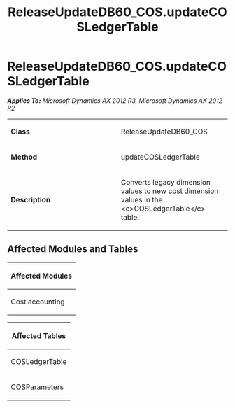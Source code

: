 ﻿---
title: ReleaseUpdateDB60_COS.updateCOSLedgerTable
TOCTitle: ReleaseUpdateDB60_COS.updateCOSLedgerTable
ms:assetid: 778c90cd-6fb4-1b17-87fc-03a36fde8ad1
ms:mtpsurl: https://msdn.microsoft.com/en-us/library/JJ719354(v=AX.60)
ms:contentKeyID: 49709145
ms.date: 05/18/2015
mtps_version: v=AX.60
---

# ReleaseUpdateDB60\_COS.updateCOSLedgerTable 


_**Applies To:** Microsoft Dynamics AX 2012 R3, Microsoft Dynamics AX 2012 R2_

<table>
<colgroup>
<col style="width: 50%" />
<col style="width: 50%" />
</colgroup>
<tbody>
<tr class="odd">
<td><p><strong>Class</strong></p></td>
<td><p>ReleaseUpdateDB60_COS</p></td>
</tr>
<tr class="even">
<td><p><strong>Method</strong></p></td>
<td><p>updateCOSLedgerTable</p></td>
</tr>
<tr class="odd">
<td><p><strong>Description</strong></p></td>
<td><p>Converts legacy dimension values to new cost dimension values in the &lt;c&gt;COSLedgerTable&lt;/c&gt; table.</p></td>
</tr>
</tbody>
</table>


## Affected Modules and Tables

<table>
<colgroup>
<col style="width: 100%" />
</colgroup>
<thead>
<tr class="header">
<th><p>Affected Modules</p></th>
</tr>
</thead>
<tbody>
<tr class="odd">
<td><p>Cost accounting</p></td>
</tr>
</tbody>
</table>


<table>
<colgroup>
<col style="width: 100%" />
</colgroup>
<thead>
<tr class="header">
<th><p>Affected Tables</p></th>
</tr>
</thead>
<tbody>
<tr class="odd">
<td><p>COSLedgerTable</p></td>
</tr>
<tr class="even">
<td><p>COSParameters</p></td>
</tr>
</tbody>
</table>

  


